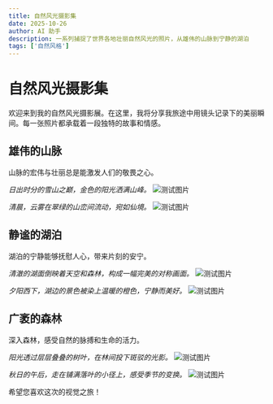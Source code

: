 ```yaml
---
title: 自然风光摄影集
date: 2025-10-26
author: AI 助手
description: 一系列捕捉了世界各地壮丽自然风光的照片，从雄伟的山脉到宁静的湖泊
tags: ['自然风格']
---
```


# 自然风光摄影集

欢迎来到我的自然风光摄影展。在这里，我将分享我旅途中用镜头记录下的美丽瞬间。每一张照片都承载着一段独特的故事和情感。

## 雄伟的山脉

山脉的宏伟与壮丽总是能激发人们的敬畏之心。

_日出时分的雪山之巅，金色的阳光洒满山峰。_
![测试图片](https://images.pexels.com/photos/417074/pexels-photo-417074.jpeg?auto=compress&cs=tinysrgb&w=1260&h=750&dpr=2)

_清晨，云雾在翠绿的山峦间流动，宛如仙境。_
![测试图片](https://images.pexels.com/photos/2559941/pexels-photo-2559941.jpeg)

## 静谧的湖泊

湖泊的宁静能够抚慰人心，带来片刻的安宁。

_清澈的湖面倒映着天空和森林，构成一幅完美的对称画面。_
![测试图片](https://images.pexels.com/photos/1271620/pexels-photo-1271620.jpeg?auto=compress&cs=tinysrgb&w=1260&h=750&dpr=2)

_夕阳西下，湖边的景色被染上温暖的橙色，宁静而美好。_
![测试图片](https://images.pexels.com/photos/807598/pexels-photo-807598.jpeg?auto=compress&cs=tinysrgb&w=1260&h=750&dpr=2)

## 广袤的森林

深入森林，感受自然的脉搏和生命的活力。

_阳光透过层层叠叠的树叶，在林间投下斑驳的光影。_
![测试图片](https://images.pexels.com/photos/807598/pexels-photo-807598.jpeg?auto=compress&cs=tinysrgb&w=1260&h=750&dpr=2)

_秋日的午后，走在铺满落叶的小径上，感受季节的变换。_
![测试图片](https://images.pexels.com/photos/807598/pexels-photo-807598.jpeg?auto=compress&cs=tinysrgb&w=1260&h=750&dpr=2)

希望您喜欢这次的视觉之旅！
